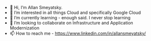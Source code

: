 - 👋 Hi, I’m Allan Smeyatsky. 
- 👀 I’m interested in all things Cloud and specifically Google Cloud
- 🌱 I’m currently learning - enough said. I never stop learning
- 💞️ I’m looking to collaborate on Infrastructure and Application Modernization
- 📫 How to reach me - https://www.linkedin.com/in/allansmeyatsky/

<!---
asmeyatsky/asmeyatsky is a ✨ special ✨ repository because its `README.md` (this file) appears on your GitHub profile.
You can click the Preview link to take a look at your changes.
--->
